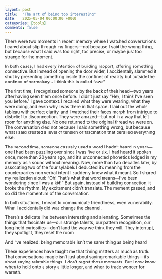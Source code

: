```yaml
---
layout: post
title:  "The art of being too interesting"
date:   2025-05-04 00:00:00 +0000
categories: [tools]
comments: false
---
```


There were two moments in recent memory where I watched conversations I cared about slip through my fingers—not because I said the wrong thing, but because what I said was too right, too precise, or maybe just too strange for the moment.

In both cases, I had every intention of building rapport, offering something connective. But instead of opening the door wider, I accidentally slammed it shut by presenting something inside the confines of realaty but outside the confines of normalacy… I think this is called “awe”

The first time, I recognized someone by the back of their head—two years after having seen them once before. I didn’t just say “Hey, I think I’ve seen you before.” I gave context. I recalled what they were wearing, what they were doing, and even why I was there in that space. I laid out the whole tableau with perfect clarity, and I watched their faces morph from intrigue to disbelief to disconnection. They were amazed—but not in a way that left room for anything else. No one returned to the original thread we were on. The conversation died not because I said something wrong, but because what I said created a level of tension or fascination that derailed everything else.

The second time, someone casually used a word I hadn’t heard in years—one I had been puzzling over since I was five or six. I had heard it spoken once, more than 20 years ago, and it’s unconnected phonetics lodged in my memory as a sound without meaning. Now, more than two decades later, by assocating two of the four sylabels I deducted it’s meaning from the counterparites non verbal intent I suddenly knew what it meant. So I shared my realization aloud: “Oh! That’s what that word means—I’ve been wondering since I was a kid!” But again, instead of building connection, it broke the rhythm. My excitement didn’t translate. The moment passed, and so did the momentum of the conversation.

In both situations, I meant to communicate friendliness, even vulnerability. What I accidentally did was change the channel.

There’s a delicate line between interesting and alienating. Sometimes the things that fascinate us—our strange talents, our pattern recognition, our long-held curiosities—don’t land the way we think they will. They interrupt, they spotlight, they reset the room.

And I’ve realized: being memorable isn’t the same thing as being heard.

These experiences have taught me that timing matters as much as truth. That conversational magic isn’t just about saying remarkable things—it’s about saying relatable things. I don’t regret those moments. But I now know when to hold onto a story a little longer, and when to trade wonder for warmth.